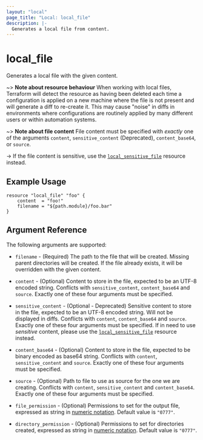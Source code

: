 ```yaml
---
layout: "local"
page_title: "Local: local_file"
description: |-
  Generates a local file from content.
---
```


# local_file

Generates a local file with the given content.

~> **Note about resource behaviour**
When working with local files, Terraform will detect the resource
as having been deleted each time a configuration is applied on a new machine
where the file is not present and will generate a diff to re-create it. This
may cause "noise" in diffs in environments where configurations are routinely
applied by many different users or within automation systems.

~> **Note about file content**
File content must be specified with _exactly_ one of the arguments `content`, 
`sensitive_content` (Deprecated), `content_base64`, or `source`.

-> If the file content is sensitive, use the
[`local_sensitive_file`](./sensitive_file.html) resource instead.

## Example Usage

```hcl
resource "local_file" "foo" {
    content  = "foo!"
    filename = "${path.module}/foo.bar"
}
```

## Argument Reference

The following arguments are supported:

* `filename` - (Required) The path to the file that will be created.
  Missing parent directories will be created.
  If the file already exists, it will be overridden with the given content.

* `content` - (Optional) Content to store in the file, expected to be an UTF-8 encoded string.
  Conflicts with `sensitive_content`, `content_base64` and `source`. 
  Exactly one of these four arguments must be specified.

* `sensitive_content` - (Optional - Deprecated) Sensitive content to store in the file, expected to be an UTF-8 encoded string.
  Will not be displayed in diffs.
  Conflicts with `content`, `content_base64` and `source`.
  Exactly one of these four arguments must be specified.
  If in need to use _sensitive_ content, please use the [`local_sensitive_file`](./sensitive_file.html)
  resource instead.

* `content_base64` - (Optional) Content to store in the file, expected to be binary encoded as base64 string.
  Conflicts with `content`, `sensitive_content` and `source`.
  Exactly one of these four arguments must be specified.

* `source` - (Optional) Path to file to use as source for the one we are creating.
  Conflicts with `content`, `sensitive_content` and `content_base64`.
  Exactly one of these four arguments must be specified.

* `file_permission` - (Optional) Permissions to set for the output file, expressed as string in
  [numeric notation](https://en.wikipedia.org/wiki/File-system_permissions#Numeric_notation).
  Default value is `"0777"`.

* `directory_permission` - (Optional) Permissions to set for directories created, expressed as string in
  [numeric notation](https://en.wikipedia.org/wiki/File-system_permissions#Numeric_notation).
  Default value is `"0777"`.
